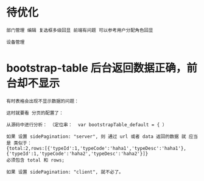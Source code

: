 
# 待优化
    部门管理 编辑 复选框多级回显 前端有问题 可以参考用户分配角色回显
    
    设备管理


# bootstrap-table 后台返回数据正确，前台却不显示

    有时表格会出现不显示数据的问题：
    
    这时就要看 分页的配置了：
    
    从源码中进行分析： （定位串：  var bootstrapTable_default = { ）
    
    如果 设置 sidePagination: "server", 则 通过 url 或者 data 返回的数据 就 应当是 类似于：
    {total:2,rows:[{'typeId':1,'typeCode':'haha1','typeDesc':'haha1'},{'typeId':1,'typeCode':'haha2','typeDesc':'haha2'}]}
    必须包含 total 和 rows;
    
    如果 设置 sidePagination: "client", 就不必了。


































 